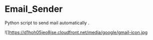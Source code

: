 # Email_Sender
Python script to send mail  automatically .

![]https://d1hoh05jeo8jse.cloudfront.net/media/google/gmail-icon.jpg
